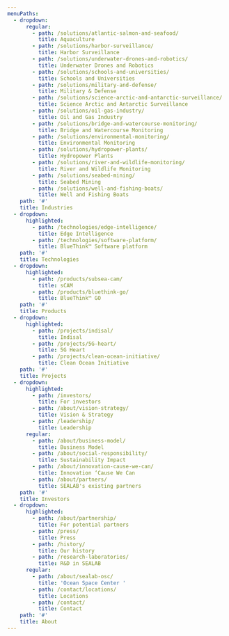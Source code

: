 ```yaml
---
menuPaths:
  - dropdown:
      regular:
        - path: /solutions/atlantic-salmon-and-seafood/
          title: Aquaculture
        - path: /solutions/harbor-surveillance/
          title: Harbor Surveillance
        - path: /solutions/underwater-drones-and-robotics/
          title: Underwater Drones and Robotics
        - path: /solutions/schools-and-universities/
          title: Schools and Universities
        - path: /solutions/military-and-defense/
          title: Military & Defense
        - path: /solutions/science-arctic-and-antarctic-surveillance/
          title: Science Arctic and Antarctic Surveillance
        - path: /solutions/oil-gas-industry/
          title: Oil and Gas Industry
        - path: /solutions/bridge-and-watercourse-monitoring/
          title: Bridge and Watercourse Monitoring
        - path: /solutions/environmental-monitoring/
          title: Environmental Monitoring
        - path: /solutions/hydropower-plants/
          title: Hydropower Plants
        - path: /solutions/river-and-wildlife-monitoring/
          title: River and Wildlife Monitoring
        - path: /solutions/seabed-mining/
          title: Seabed Mining
        - path: /solutions/well-and-fishing-boats/
          title: Well and Fishing Boats
    path: '#'
    title: Industries
  - dropdown:
      highlighted:
        - path: /technologies/edge-intelligence/
          title: Edge Intelligence
        - path: /technologies/software-platform/
          title: BlueThink™ Software platform
    path: '#'
    title: Technologies
  - dropdown:
      highlighted:
        - path: /products/subsea-cam/
          title: sCAM
        - path: /products/bluethink-go/
          title: BlueThink™ GO
    path: '#'
    title: Products
  - dropdown:
      highlighted:
        - path: /projects/indisal/
          title: Indisal
        - path: /projects/5G-heart/
          title: 5G Heart
        - path: /projects/clean-ocean-initiative/
          title: Clean Ocean Initiative
    path: '#'
    title: Projects
  - dropdown:
      highlighted:
        - path: /investors/
          title: For investors
        - path: /about/vision-strategy/
          title: Vision & Strategy
        - path: /leadership/
          title: Leadership
      regular:
        - path: /about/business-model/
          title: Business Model
        - path: /about/social-responsibility/
          title: Sustainability Impact
        - path: /about/innovation-cause-we-can/
          title: Innovation ‘Cause We Can
        - path: /about/partners/
          title: SEALAB's existing partners
    path: '#'
    title: Investors
  - dropdown:
      highlighted:
        - path: /about/partnership/
          title: For potential partners
        - path: /press/
          title: Press
        - path: /history/
          title: Our history
        - path: /research-laboratories/
          title: R&D in SEALAB
      regular:
        - path: /about/sealab-osc/
          title: 'Ocean Space Center '
        - path: /contact/locations/
          title: Locations
        - path: /contact/
          title: Contact
    path: '#'
    title: About
---
```


